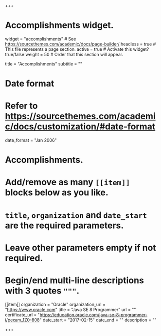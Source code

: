 +++
# Accomplishments widget.
widget = "accomplishments"  # See https://sourcethemes.com/academic/docs/page-builder/
headless = true  # This file represents a page section.
active = true  # Activate this widget? true/false
weight = 50  # Order that this section will appear.

title = "Accomplish&shy;ments"
subtitle = ""

# Date format
#   Refer to https://sourcethemes.com/academic/docs/customization/#date-format
date_format = "Jan 2006"

# Accomplishments.
#   Add/remove as many `[[item]]` blocks below as you like.
#   `title`, `organization` and `date_start` are the required parameters.
#   Leave other parameters empty if not required.
#   Begin/end multi-line descriptions with 3 quotes `"""`.

[[item]]
  organization = "Oracle"
  organization_url = "https://www.oracle.com"
  title = "Java SE 8 Programmer"
  url = ""
  certificate_url = "https://education.oracle.com/java-se-8-programmer-i/pexam_1Z0-808"
  date_start = "2017-02-15"
  date_end = ""
  description = ""

+++
